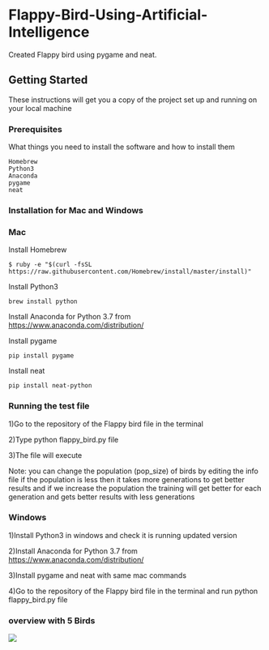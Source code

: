 # Flappy-Bird-Using-Artificial-Intelligence
Created Flappy bird using pygame and neat.
## Getting Started
These instructions will get you a copy of the project set up and running on your local machine
### Prerequisites
What things you need to install the software and how to install them
```
Homebrew
Python3
Anaconda
pygame
neat
```
### Installation for Mac and Windows
### Mac
Install Homebrew
```
$ ruby -e "$(curl -fsSL https://raw.githubusercontent.com/Homebrew/install/master/install)"

```
Install Python3
```
brew install python
```
Install Anaconda for Python 3.7 from https://www.anaconda.com/distribution/

Install pygame
```
pip install pygame
```
Install neat
```
pip install neat-python
```

### Running the test file

1)Go to the repository of the Flappy bird file in the terminal

2)Type python flappy_bird.py file

3)The file will execute 

Note: you can change the population (pop_size) of birds by editing the info file if the population is less then it takes more generations to get better results and if we increase the population the training will get better for each generation and gets better results with less generations

### Windows
1)Install Python3 in windows and check it is running updated version

2)Install Anaconda for Python 3.7 from https://www.anaconda.com/distribution/

3)Install pygame and neat with same mac commands

4)Go to the repository of the Flappy bird file in the terminal and run python flappy_bird.py file

### overview with 5 Birds

![](5birds.GIF)





